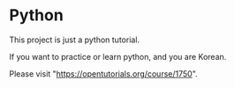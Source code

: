 # Python

This project is just a python tutorial.

If you want to practice or learn python, and you are Korean.

Please visit "https://opentutorials.org/course/1750".
